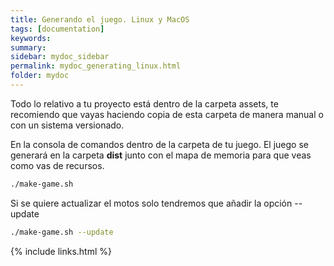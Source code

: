 ```yaml
---
title: Generando el juego. Linux y MacOS
tags: [documentation]
keywords:
summary: 
sidebar: mydoc_sidebar
permalink: mydoc_generating_linux.html
folder: mydoc
---
```


Todo lo relativo a tu proyecto está dentro de la carpeta assets, te recomiendo que vayas haciendo copia de esta carpeta de manera manual o con un sistema versionado.

En la consola de comandos dentro de la carpeta de tu juego. El juego se generará en la carpeta **dist** junto con el mapa de memoria para que veas como vas de recursos.

```bash
./make-game.sh
```

Si se quiere actualizar el motos solo tendremos que añadir la opción --update

```bash
./make-game.sh --update
```

{% include links.html %}

